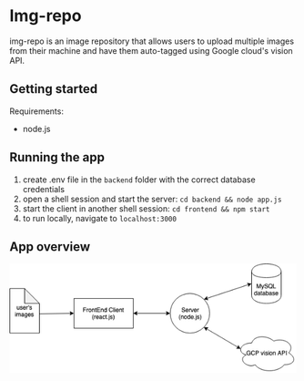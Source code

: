 # Img-repo
img-repo is an image repository that allows users to upload multiple images from their machine and have them auto-tagged using Google cloud's vision API.

## Getting started
Requirements:
* node.js

## Running the app
1. create .env file in the `backend` folder with the correct database credentials
2. open a shell session and start the server:
`cd backend && node app.js`
3. start the client in another shell session:
`cd frontend && npm start`
4. to run locally, navigate to `localhost:3000`

## App overview
![alt text](https://raw.githubusercontent.com/patlai/img-repo/master/archdiagram.png?token=ADSBLAKWVSMQY3LPFCLJV6S5G7FMY)
